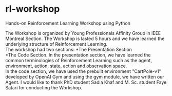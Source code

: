 # rl-workshop
Hands-on Reinforcement Learning Workshop using Python  

The Workshop is organized by Young Professionals Affinity Group in IEEE Montreal Section. The Workshop is lasted 5 hours and we have learned the underlying structure of Reinforcement Learning.  
The workshop had two sections: 
  *The Presentation Section  
  *The Code Section. 
In the presentation section, we have learned the common terminologies of Reinforcement Learning such as the agent, environment, action, state, action and observation space.  
In the code section, we have used the prebuilt environment "CartPole-v1" developed by OpenAI Gym and using the gym module, we have written our Agent. I would like to thank PhD student Sadia Khaf and M. Sc. student Faye Satari for conducting the Workshop.
